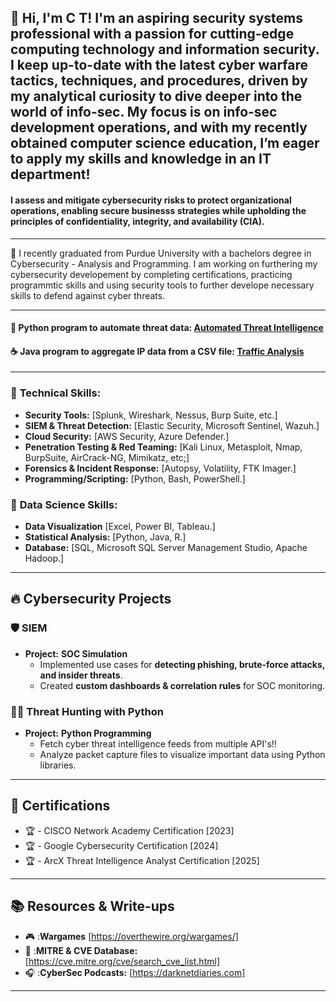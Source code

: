 ## 👋  Hi, I'm C T! I'm an aspiring security systems professional with a passion for cutting-edge computing technology and information security. I keep up-to-date with the latest cyber warfare tactics, techniques, and procedures, driven by my analytical curiosity to dive deeper into the world of info-sec. My focus is on info-sec development operations, and with my recently obtained computer science education, I’m eager to apply my skills and knowledge in an IT department!

#### I **assess and mitigate cybersecurity risks** to protect organizational operations, enabling secure businesss strategies while upholding the principles of **confidentiality, integrity, and availability (CIA).**

---

🔹 I recently graduated from Purdue University with a bachelors degree in Cybersecurity - Analysis and Programming.  I am working on furthering my cybersecurity developement by completing certifications, practicing programmtic skills and using security tools to further develope necessary skills to defend against cyber threats.

---

#### 🐍  Python program to automate threat data: [Automated Threat Intelligence](https://github.com/ctmccoy/automated-threat-intelligence.git)

#### ☕  Java program to aggregate IP data from a CSV file: [Traffic Analysis](https://github.com/ctmccoy/TrafficCaptureAnalysis.git)

---

### 🔹 **Technical Skills:**

   - **Security Tools:** [Splunk, Wireshark, Nessus, Burp Suite, etc.]
   - **SIEM & Threat Detection:** [Elastic Security, Microsoft Sentinel, Wazuh.]
   - **Cloud Security:** [AWS Security, Azure Defender.]
   - **Penetration Testing & Red Teaming:** [Kali Linux, Metasploit, Nmap, BurpSuite, AirCrack-NG, Mimikatz, etc;]
   - **Forensics & Incident Response:** [Autopsy, Volatility, FTK Imager.]
   - **Programming/Scripting:** [Python, Bash, PowerShell.]

### 🔹 **Data Science Skills:**

   - **Data Visualization** [Excel, Power BI, Tableau.]
   - **Statistical Analysis:** [Python, Java, R.]
   - **Database:** [SQL, Microsoft SQL Server Management Studio, Apache Hadoop.]
---

## 🔥 Cybersecurity Projects

### 🛡️ SIEM
- **Project:** **SOC Simulation**
  - Implemented use cases for **detecting phishing, brute-force attacks, and insider threats**.
  - Created **custom dashboards & correlation rules** for SOC monitoring.

### 🕵️‍♂️ Threat Hunting with Python
- **Project:** **Python Programming**
  - Fetch cyber threat intelligence feeds from multiple API's!!
  - Analyze packet capture files to visualize important data using Python libraries.

---

## 📜 Certifications

- 🏆 - CISCO Network Academy Certification [2023]
- 🏆 - Google Cybersecurity Certification [2024]
- 🏆 - ArcX Threat Intelligence Analyst Certification [2025]

---

## 📚 Resources & Write-ups

- 🎮  :**Wargames** [https://overthewire.org/wargames/]
- 📁  :**MITRE & CVE Database:** [https://cve.mitre.org/cve/search_cve_list.html]
- 🎧  :**CyberSec Podcasts:** [https://darknetdiaries.com]

---
